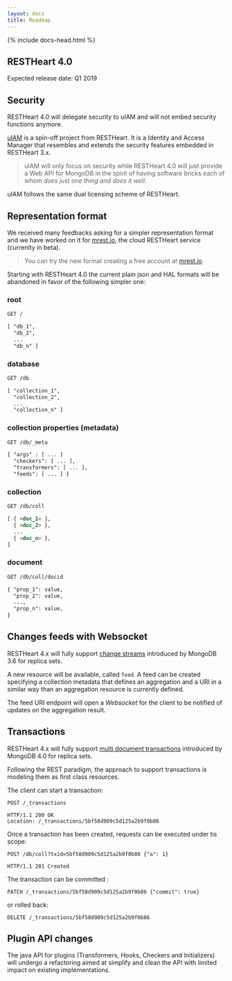 ```yaml
---
layout: docs
title: Roadmap
---
```


<div markdown="1" class="col-12 col-md-9 col-xl-8 py-md-3 bd-content">

{% include docs-head.html %} 

## RESTHeart 4.0

Expected release date: Q1 2019

## Security

RESTHeart 4.0 will delegate security to uIAM and will not embed security functions anymore. 

[uIAM](https://github.com/softInstigate/uiam) is a spin-off project from RESTHeart. It is a Identity and Access Manager that resembles and extends the security features embedded in RESTHeart 3.x.

> uIAM will only focus on security while RESTHeart 4.0 will just provide a Web API for MongoDB in the spirit of having software bricks each of whom *does just one thing and does it well*. 

uIAM follows the same dual licensing scheme of RESTHeart.

## Representation format

We received many feedbacks asking for a simpler representation format and we have worked on it for  [mrest.io](https://mrest.io), the cloud RESTHeart service (currenlty in beta). 

> You can try the new format creating a free account at [mrest.io](https://mrest.io).

Starting with RESTHeart 4.0 the current plain json and HAL formats will be abandoned in favor of the following simpler one:

### root

```html
GET /

[ "db_1", 
  "db_2", 
  ...
  "db_n" ]
```

### database

```html
GET /db

[ "collection_1", 
  "collection_2", 
  ...
  "collection_n" ]
```

### collection properties (metadata)

```html
GET /db/_meta

{ "args" : [ ... ] 
  "checkers": [ ... ], 
  "transformers": [ ... ],
  "feeds": [ ... ] }
```

### collection

```html
GET /db/coll

[ { <doc_1> },
  { <doc_2> },
  ...
  { <doc_n> },
]
```

### document 

```html
GET /db/coll/docid

{ "prop_1": value,
  "prop_2": value,
  ...,
  "prop_n": value,
}
```

## Changes feeds with Websocket

RESTHeart 4.x will fully support [change streams](https://docs.mongodb.com/manual/changeStreams/index.html) introduced by MongoDB 3.6 for replica sets.

A new resource will be available, called `feed`. A feed can be created specifying a collection metadata that defines an aggregation and a URI in a similar way than an aggregation resource is currently defined.

The feed URI endpoint will open a *Websocket* for the client to be notified of updates on the aggregation result.

## Transactions

RESTHeart 4.x will fully support [multi document transactions](https://docs.mongodb.com/manual/core/write-operations-atomicity/#multi-document-transactions) introduced by MongoDB 4.0 for replica sets.

Following the REST paradigm, the approach to support transactions is modeling them as first class resources. 

The client can start a transaction:

```http
POST /_transactions

HTTP/1.1 200 OK
Location: /_transactions/5bf58d909c5d125a2b9f0b86
```

Once a transaction has been created, requests can be executed under tis scope:


```http
POST /db/coll?txid=5bf58d909c5d125a2b9f0b86 {"a": 1}

HTTP/1.1 201 Created
```

The transaction can be committed :

```http
PATCH /_transactions/5bf58d909c5d125a2b9f0b86 {"commit": true}
```

or rolled back:

```http
DELETE /_transactions/5bf58d909c5d125a2b9f0b86
```

## Plugin API changes

The java API for plugins (Transformers, Hooks, Checkers and Initializers) will undergo a refactoring aimed at simplify and clean the API with limited impact on existing implementations.
